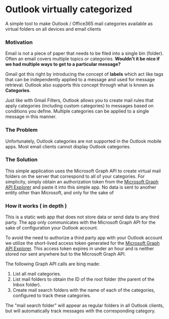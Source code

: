 # Outlook virtually categorized
A simple tool to make Outlook / Office365 mail categories available as virtual folders on all devices and email clients

### Motivation
Email is not a piece of paper that needs to be filed into a single bin (folder). Often an email covers multiple topics or categories. **Wouldn't it be nice if we had multiple ways to get to a particular message?**

Gmail got this right by introducing the concept of **labels** which act like tags that can be independently applied to a message and used for message retrieval. Outlook also supports this concept through what is known as **Categories**.

Just like with Gmail Filters, Outlook allows you to create mail rules that apply categories (including custom categories) to messages based on conditions you define. Multiple categories can be applied to a single message in this manner.

### The Problem
Unfortunately, Outlook categories are not supported in the Outlook mobile apps. Most email clients cannot display Outlook categories.

### The Solution

This simple application uses the Microsoft Graph API to create virtual mail folders on the server that correspond to all of your categories. For simplicity, simply obtain an authorization token from the [Microsoft Graph API Explorer](https://developer.microsoft.com/graph/graph-explorer?wt.mc_id=outlookcategorized-github-beverst) and paste it into this simple app. No data is sent to another entity other than Microsoft, and only for the sake of 

### How it works ( in depth )

This is a static web app that does not store data or send data to any third party. The app only communicates with the Microsoft Graph API for the sake of configuration your Outlook account.

To avoid the need to authorize a third party app with your Outlook account we utilize the short-lived access token generated for the [Microsoft Graph API Explorer](https://developer.microsoft.com/graph/graph-explorer?wt.mc_id=outlookcategorized-github-beverst). This access token expires in under an hour and is neither stored nor sent anywhere but to the Microsoft Graph API.

The following Graph API calls are bing made:
1. List all mail categories.
1. List mail folders to obtain the ID of the root folder (the parent of the Inbox folder).
1. Create mail search folders with the name of each of the categories, configured to track these categories.

The "mail search folder" will appear as regular folders in all Outlook clients, but will automatically track messages with the corresponding category.
